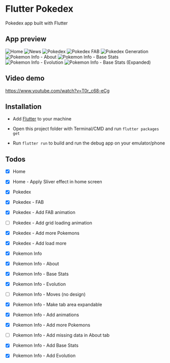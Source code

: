 # Flutter Pokedex


Pokedex app built with Flutter

## App preview

![Home](screenshots/home.png "Home")
![News](screenshots/home-news.png "News")
![Pokedex](screenshots/pokedex.png "Pokedex")
![Pokedex FAB](screenshots/pokedex-fab.png "Pokedex FAB")
![Pokedex Generation](screenshots/pokedex-fab-generation.png "Pokedex Generation")
![Pokemon Info - About](screenshots/pokemon-info-about.png "Pokemon Info - About")
![Pokemon Info - Base Stats](screenshots/pokemon-info-base-stats.png "Pokemon Info - Base Stats")
![Pokemon Info - Evolution](screenshots/pokemon-info-evolution.png "Pokemon Info - Evolution")
![Pokemon Info - Base Stats (Expanded)](screenshots/pokemon-info-expanded.png "Pokemon Info - Base Stats (Expanded)")

## Video demo

https://www.youtube.com/watch?v=T0r_c68-eCg

## Installation

- Add [Flutter](https://flutter.dev/docs/get-started/install) to your machine

- Open this project folder with Terminal/CMD and run `flutter packages get`

- Run `flutter run` to build and run the debug app on your emulator/phone

## Todos

- [x] Home
- [x] Home - Apply Sliver effect in home screen
- [x] Pokedex
- [x] Pokedex - FAB
- [x] Pokedex - Add FAB animation
- [ ] Pokedex - Add grid loading animation
- [x] Pokedex - Add more Pokemons 
- [x] Pokedex - Add load more
- [x] Pokemon Info
- [x] Pokemon Info - About
- [x] Pokemon Info - Base Stats
- [x] Pokemon Info - Evolution
- [ ] Pokemon Info - Moves (no design)
- [x] Pokemon Info - Make tab area expandable
- [x] Pokemon Info - Add animations
- [x] Pokemon Info - Add more Pokemons 
- [ ] Pokemon Info - Add missing data in About tab
- [x] Pokemon Info - Add Base Stats 
- [x] Pokemon Info - Add Evolution 



